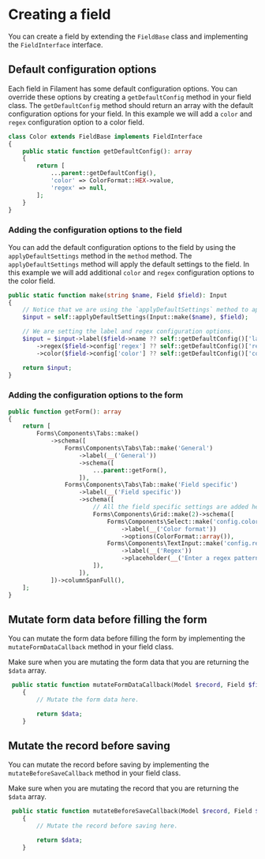 # Creating a field

You can create a field by extending the `FieldBase` class and implementing the `FieldInterface` interface.

## Default configuration options

Each field in Filament has some default configuration options. You can override these options by creating a `getDefaultConfig` method in your field class. The `getDefaultConfig` method should return an array with the default configuration options for your field. In this example we will add a `color` and `regex` configuration option to a color field.

```php
class Color extends FieldBase implements FieldInterface
{
    public static function getDefaultConfig(): array
    {
        return [
            ...parent::getDefaultConfig(),
            'color' => ColorFormat::HEX->value,
            'regex' => null,
        ];
    }
}
```

### Adding the configuration options to the field

You can add the default configuration options to the field by using the `applyDefaultSettings` method in the `method` method. The `applyDefaultSettings` method will apply the default settings to the field. In this example we will add additional `color` and `regex` configuration options to the color field.

```php
public static function make(string $name, Field $field): Input
{
    // Notice that we are using the `applyDefaultSettings` method to apply the default settings to the input.
    $input = self::applyDefaultSettings(Input::make($name), $field);

    // We are setting the label and regex configuration options.
    $input = $input->label($field->name ?? self::getDefaultConfig()['label'] ?? null)
        ->regex($field->config['regex'] ?? self::getDefaultConfig()['regex'])
        ->color($field->config['color'] ?? self::getDefaultConfig()['color']);

    return $input;
}
```

### Adding the configuration options to the form

```php
public function getForm(): array
{
    return [
        Forms\Components\Tabs::make()
            ->schema([
                Forms\Components\Tabs\Tab::make('General')
                    ->label(__('General'))
                    ->schema([
                        ...parent::getForm(),
                    ]),
                Forms\Components\Tabs\Tab::make('Field specific')
                    ->label(__('Field specific'))
                    ->schema([
                        // All the field specific settings are added here.
                        Forms\Components\Grid::make(2)->schema([
                            Forms\Components\Select::make('config.color')
                                ->label(__('Color format'))
                                ->options(ColorFormat::array()),
                            Forms\Components\TextInput::make('config.regex')
                                ->label(__('Regex'))
                                ->placeholder(__('Enter a regex pattern')),
                        ]),
                    ]),
            ])->columnSpanFull(),
    ];
}
```

## Mutate form data before filling the form

You can mutate the form data before filling the form by implementing the `mutateFormDataCallback` method in your field class.

Make sure when you are mutating the form data that you are returning the `$data` array.

```php
 public static function mutateFormDataCallback(Model $record, Field $field, array $data): array
    {
        // Mutate the form data here.

        return $data;
    }
```

## Mutate the record before saving

You can mutate the record before saving by implementing the `mutateBeforeSaveCallback` method in your field class.

Make sure when you are mutating the record that you are returning the `$data` array.

```php
 public static function mutateBeforeSaveCallback(Model $record, Field $field, array $data): array
    {
        // Mutate the record before saving here.

        return $data;
    }
```
